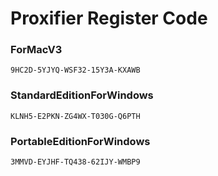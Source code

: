 # Proxifier Register Code

### ForMacV3
    9HC2D-5YJYQ-WSF32-15Y3A-KXAWB

### StandardEditionForWindows
    KLNH5-E2PKN-ZG4WX-T030G-Q6PTH
    
### PortableEditionForWindows
    3MMVD-EYJHF-TQ438-62IJY-WMBP9
  
